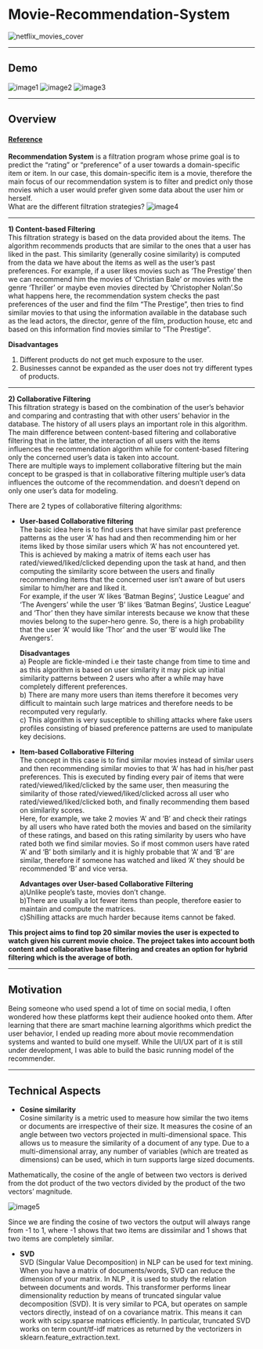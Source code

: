 # Movie-Recommendation-System

![netflix_movies_cover](https://user-images.githubusercontent.com/69259443/117538449-dd6a3080-b023-11eb-8b02-1d4ecea87f8b.jpg)

---

## Demo
![image1](https://user-images.githubusercontent.com/69259443/117534444-1ba92500-b00f-11eb-8068-5b4bcf9e883c.png)
![image2](https://user-images.githubusercontent.com/69259443/117534455-2b286e00-b00f-11eb-8e57-0aeb90f4b15d.png)
![image3](https://user-images.githubusercontent.com/69259443/117534462-34b1d600-b00f-11eb-8f93-1f7fe25d879e.png)

---

## Overview

#### [Reference](https://www.analyticsvidhya.com/blog/2020/11/create-your-own-movie-movie-recommendation-system/)

**Recommendation System** is a filtration program whose prime goal is to predict the “rating” or “preference” of a user towards a domain-specific item or item. In our case, this domain-specific item is a movie, therefore the main focus of our recommendation system is to filter and predict only those movies which a user would prefer given some data about the user him or herself.\
What are the different filtration strategies?
![image4](https://user-images.githubusercontent.com/69259443/117534761-71320180-b010-11eb-847f-4c859b255a9f.png)

---

**1) Content-based Filtering**\
This filtration strategy is based on the data provided about the items. The algorithm recommends products that are similar to the ones that a user has liked in the past. This similarity (generally cosine similarity) is computed from the data we have about the items as well as the user’s past preferences.
For example, if a user likes movies such as ‘The Prestige’ then we can recommend him the movies of ‘Christian Bale’ or movies with the genre ‘Thriller’ or maybe even movies directed by ‘Christopher Nolan’.So what happens here, the recommendation system checks the past preferences of the user and find the film “The Prestige”, then tries to find similar movies to that using the information available in the database such as the lead actors, the director, genre of the film, production house, etc and based on this information find movies similar to “The Prestige”.

**Disadvantages**
1) Different products do not get much exposure to the user.
2) Businesses cannot be expanded as the user does not try different types of products.
---
**2) Collaborative Filtering**\
This filtration strategy is based on the combination of the user’s behavior and comparing and contrasting that with other users’ behavior in the database. The history of all users plays an important role in this algorithm. The main difference between content-based filtering and collaborative filtering that in the latter, the interaction of all users with the items influences the recommendation algorithm while for content-based filtering only the concerned user’s data is taken into account.\
There are multiple ways to implement collaborative filtering but the main concept to be grasped is that in collaborative filtering multiple user’s data influences the outcome of the recommendation. and doesn’t depend on only one user’s data for modeling.

There are 2 types of collaborative filtering algorithms:

   * **User-based Collaborative filtering**\
       The basic idea here is to find users that have similar past preference patterns as the user ‘A’ has had and then recommending him or her items liked by those          similar users which ‘A’ has not encountered yet. This is achieved by making a matrix of items each user has rated/viewed/liked/clicked depending upon the task        at hand, and then computing the similarity score between the users and finally recommending items that the concerned user isn’t aware of but users similar to          him/her are and liked it.\
       For example, if the user ‘A’ likes ‘Batman Begins’, ‘Justice League’ and ‘The Avengers’ while the user ‘B’ likes ‘Batman Begins’, ‘Justice League’ and ‘Thor’          then they have similar interests because we know that these movies belong to the super-hero genre. So, there is a high probability that the user ‘A’ would like        ‘Thor’ and the user ‘B’ would like The Avengers’.

       **Disadvantages**\
         a) People are fickle-minded i.e their taste change from time to time and as this algorithm is based on user similarity it may pick up initial similarity                 patterns between 2 users who after a while may have completely different preferences.\
         b) There are many more users than items therefore it becomes very difficult to maintain such large matrices and therefore needs to be recomputed very      regularly.\
         c) This algorithm is very susceptible to shilling attacks where fake users profiles consisting of biased preference patterns are used to manipulate key   decisions.

   * **Item-based Collaborative Filtering**\
       The concept in this case is to find similar movies instead of similar users and then recommending similar movies to that ‘A’ has had in his/her past                  preferences. This is executed by finding every pair of items that were rated/viewed/liked/clicked by the same user, then measuring the similarity of those            rated/viewed/liked/clicked across all user who rated/viewed/liked/clicked both, and finally recommending them based on similarity scores.\
       Here, for example, we take 2 movies ‘A’ and ‘B’ and check their ratings by all users who have rated both the movies and based on the similarity of these              ratings, and based on this rating similarity by users who have rated both we find similar movies. So if most common users have rated ‘A’ and ‘B’ both similarly        and it is highly probable that ‘A’ and ‘B’ are similar, therefore if someone has watched and liked ‘A’ they should be recommended ‘B’ and vice versa.

       **Advantages over User-based Collaborative Filtering**\
         a)Unlike people’s taste, movies don’t change.\
         b)There are usually a lot fewer items than people, therefore easier to maintain and compute the matrices.\
         c)Shilling attacks are much harder because items cannot be faked.

**This project aims to find top 20 similar movies the user is expected to watch given his current movie choice. The project takes into account both content and collaborative base filtering and creates an option for hybrid filtering which is the average of both.** 

---

## Motivation 
Being someone who used spend a lot of time on social media, I often wondered how these platforms kept their audience hooked onto them. After learning that there are smart machine learning algorithms which predict the user behavior, I ended up reading more about movie recommendation systems and wanted to build one myself. While the UI/UX part of it is still under development, I was able to build the basic running model of the recommender.

---

## Technical Aspects

* **Cosine similarity**\
Cosine similarity is a metric used to measure how similar the two items or documents are irrespective of their size. It measures the cosine of an angle between two vectors projected in multi-dimensional space. This allows us to measure the similarity of a document of any type. Due to a multi-dimensional array, any number of variables (which are treated as dimensions) can be used, which in turn supports large sized documents.

Mathematically, the cosine of the angle of between two vectors is derived from the dot product of the two vectors divided by the product of the two vectors’ magnitude.

![image5](https://user-images.githubusercontent.com/69259443/117536113-e274b300-b016-11eb-9002-3f3c815007a5.png)

Since we are finding the cosine of two vectors the output will always range from -1 to 1, where -1 shows that two items are dissimilar and 1 shows that two items are completely similar.

* **SVD**\
SVD (Singular Value Decomposition) in NLP can be used for text mining. When you have a matrix of documents/words, SVD can reduce the dimension of your matrix. In NLP , it is used to study the relation between documents and words.
This transformer performs linear dimensionality reduction by means of truncated singular value decomposition (SVD). It is very similar to PCA, but operates on sample vectors directly, instead of on a covariance matrix. This means it can work with scipy.sparse matrices efficiently.
In particular, truncated SVD works on term count/tf-idf matrices as returned by the vectorizers in sklearn.feature_extraction.text.
 
